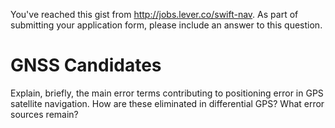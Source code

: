You've reached this gist from http://jobs.lever.co/swift-nav. As part of submitting your application form, please include an answer to this question.

# GNSS Candidates

Explain, briefly, the main error terms contributing to positioning error in GPS satellite navigation. How are these eliminated in differential GPS? What error sources remain?
